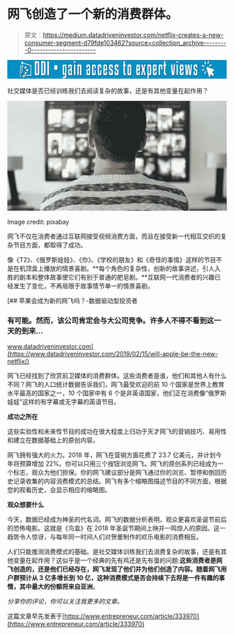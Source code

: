 # 网飞创造了一个新的消费群体。

> 原文：<https://medium.datadriveninvestor.com/netflix-creates-a-new-consumer-segment-d79fde103462?source=collection_archive---------0----------------------->

[![](img/224918c4ccd5e24399774357d86fc2af.png)](http://www.track.datadriveninvestor.com/1B9E)

社交媒体是否已经训练我们去阅读复杂的故事，还是有其他变量在起作用？

![](img/29d006a868fa5d57162162efe162bbb0.png)

Image credit: pixabay

网飞不仅在消费者通过互联网接受视频消费方面，而且在接受新一代相互交织的复杂节目方面，都取得了成功。

像《T2》、《俄罗斯娃娃》、《你》、《学校的朋友》和《奇怪的事情》这样的节目不是在机顶盒上播放的情景喜剧。**每个角色的复杂性，创新的故事讲述，引人入胜的剧本和整体故事使它们有别于普通的肥皂剧。**互联网一代消费者的兴趣已经发生了变化，不再局限于故事情节单一的情景喜剧。

[](https://www.datadriveninvestor.com/2019/02/15/will-apple-be-the-new-netflix/) [## 苹果会成为新的网飞吗？-数据驱动型投资者

### 有可能。然而，该公司肯定会与大公司竞争。许多人不得不看到这一天的到来…

www.datadriveninvestor.com](https://www.datadriveninvestor.com/2019/02/15/will-apple-be-the-new-netflix/) 

网飞已经找到了欣赏前卫媒体的消费群体。这些消费者是谁，他们和其他人有什么不同？网飞的人口统计数据告诉我们，网飞最受欢迎的前 10 个国家是世界上教育水平最高的国家之一，10 个国家中有 6 个是非英语国家，他们正在消费像“俄罗斯娃娃”这样的有字幕或无字幕的英语节目。

**成功之所在**

这些实验性和未来性节目的成功在很大程度上归功于天才网飞的营销技巧、易用性和建立在数据基础上的原创内容。

网飞拥有强大的火力。2018 年，网飞在营销方面花费了 23.7 亿美元，并计划今年将预算增加 22%。你可以只用三个按钮浏览网飞。网飞的原创系列已经成为一个标志，观众为他们担保。你的网飞建议部分是网飞通过你的浏览、暂停和倒回历史记录收集的内容消费模式的总结。网飞有多个缩略图描述节目的不同方面，根据您的观看历史，会显示相应的缩略图。

**观众想要什么**

今天，数据已经成为神圣的代名词。网飞的数据分析表明，观众更喜欢圣诞节前后的恐怖电影。这就是《鸟盒》在 2018 年圣诞节期间上映并一鸣惊人的原因。这一趋势令人惊讶，与每年同一时间人们对贺曼制作的欢乐电影的消费相反。

人们只能推测消费模式的基础。是社交媒体训练我们去消费复杂的故事，还是有其他变量在起作用？这似乎是一个经典的先有鸡还是先有蛋的问题:**这些消费者是网飞创造的，还是他们已经存在，网飞发现了他们并为他们创造了内容。**随着网飞用户群预计从 3 亿多增长到 10 亿，这种消费模式是否会持续下去将是一件有趣的事情，其中最大的份额将来自**亚洲**。

*分享你的评论，你可以关注我更多的文章。*

这篇文章早先发表于[https://www.entrepreneur.com/article/333970](https://www.entrepreneur.com/article/333970)